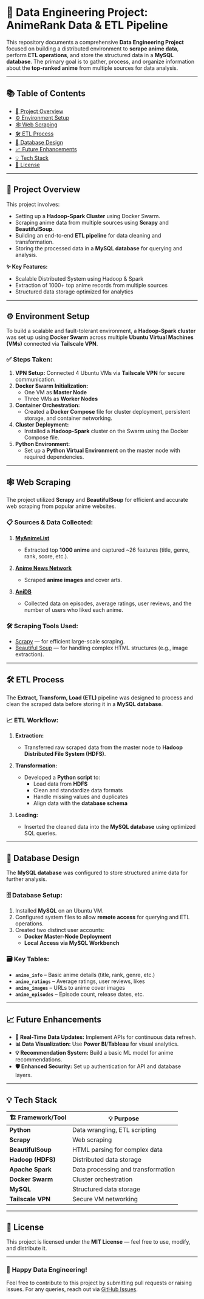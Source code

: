 # 🎉 Data Engineering Project: AnimeRank Data & ETL Pipeline

This repository documents a comprehensive **Data Engineering Project** focused on building a distributed environment to **scrape anime data**, perform **ETL operations**, and store the structured data in a **MySQL database**. The primary goal is to gather, process, and organize information about the **top-ranked anime** from multiple sources for data analysis.

---

## 📚 Table of Contents
- [🚀 Project Overview](#-project-overview)
- [⚙️ Environment Setup](#️-environment-setup)
- [🕸️ Web Scraping](#️-web-scraping)
- [🛠️ ETL Process](#️-etl-process)
- [💾 Database Design](#-database-design)
- [📈 Future Enhancements](#-future-enhancements)
- [💡 Tech Stack](#-tech-stack)
- [📄 License](#-license)

---

## 🚀 Project Overview

This project involves:
- Setting up a **Hadoop-Spark Cluster** using Docker Swarm.
- Scraping anime data from multiple sources using **Scrapy** and **BeautifulSoup**.
- Building an end-to-end **ETL pipeline** for data cleaning and transformation.
- Storing the processed data in a **MySQL database** for querying and analysis.

**✨ Key Features:**
- Scalable Distributed System using Hadoop & Spark
- Extraction of 1000+ top anime records from multiple sources
- Structured data storage optimized for analytics

---

## ⚙️ Environment Setup

To build a scalable and fault-tolerant environment, a **Hadoop-Spark cluster** was set up using **Docker Swarm** across multiple **Ubuntu Virtual Machines (VMs)** connected via **Tailscale VPN**.

### ✅ **Steps Taken:**
1. **VPN Setup:** Connected 4 Ubuntu VMs via **Tailscale VPN** for secure communication.
2. **Docker Swarm Initialization:**  
   - One VM as **Master Node**  
   - Three VMs as **Worker Nodes**
3. **Container Orchestration:**  
   - Created a **Docker Compose** file for cluster deployment, persistent storage, and container networking.
4. **Cluster Deployment:**  
   - Installed a **Hadoop-Spark** cluster on the Swarm using the Docker Compose file.
5. **Python Environment:**  
   - Set up a **Python Virtual Environment** on the master node with required dependencies.

---

## 🕸️ Web Scraping

The project utilized **Scrapy** and **BeautifulSoup** for efficient and accurate web scraping from popular anime websites.

### 📋 **Sources & Data Collected:**
1. **[MyAnimeList](https://myanimelist.net/topanime.php?limit=0)**  
   - Extracted top **1000 anime** and captured ~26 features (title, genre, rank, score, etc.).

2. **[Anime News Network](https://www.animenewsnetwork.com/encyclopedia/ratings-anime.php?top50=best_bayesian&n=500)**  
   - Scraped **anime images** and cover arts.

3. **[AniDB](https://anidb.net/anime/)**  
   - Collected data on episodes, average ratings, user reviews, and the number of users who liked each anime.

### 🛠️ **Scraping Tools Used:**
- [Scrapy](https://scrapy.org/) — for efficient large-scale scraping.
- [Beautiful Soup](https://www.crummy.com/software/BeautifulSoup/) — for handling complex HTML structures (e.g., image extraction).

---

## 🛠️ ETL Process

The **Extract, Transform, Load (ETL)** pipeline was designed to process and clean the scraped data before storing it in a **MySQL database**.

### 📈 **ETL Workflow:**
1. **Extraction:**  
   - Transferred raw scraped data from the master node to **Hadoop Distributed File System (HDFS)**.

2. **Transformation:**  
   - Developed a **Python script** to:
     - Load data from **HDFS**
     - Clean and standardize data formats
     - Handle missing values and duplicates
     - Align data with the **database schema**

3. **Loading:**  
   - Inserted the cleaned data into the **MySQL database** using optimized SQL queries.

---

## 💾 Database Design

The **MySQL database** was configured to store structured anime data for further analysis.

### 🗄️ **Database Setup:**
1. Installed **MySQL** on an Ubuntu VM.
2. Configured system files to allow **remote access** for querying and ETL operations.
3. Created two distinct user accounts:
   - **Docker Master-Node Deployment**  
   - **Local Access via MySQL Workbench**

### 🗃️ **Key Tables:**
- **`anime_info`** – Basic anime details (title, rank, genre, etc.)
- **`anime_ratings`** – Average ratings, user reviews, likes
- **`anime_images`** – URLs to anime cover images
- **`anime_episodes`** – Episode count, release dates, etc.

---

## 📈 Future Enhancements

- **🔄 Real-Time Data Updates:** Implement APIs for continuous data refresh.
- **📊 Data Visualization:** Use **Power BI**/**Tableau** for visual analytics.
- **💡 Recommendation System:** Build a basic ML model for anime recommendations.
- **🛡️ Enhanced Security:** Set up authentication for API and database layers.

---

## 💡 Tech Stack

| 🏗️ **Framework/Tool** | 💡 **Purpose**                         |
|-----------------------|---------------------------------------|
| **Python**            | Data wrangling, ETL scripting        |
| **Scrapy**            | Web scraping                         |
| **BeautifulSoup**     | HTML parsing for complex data        |
| **Hadoop (HDFS)**     | Distributed data storage             |
| **Apache Spark**      | Data processing and transformation   |
| **Docker Swarm**      | Cluster orchestration                |
| **MySQL**             | Structured data storage              |
| **Tailscale VPN**     | Secure VM networking                 |

---

## 📄 License

This project is licensed under the **MIT License** — feel free to use, modify, and distribute it.

---

### 🚀 **Happy Data Engineering!**

Feel free to contribute to this project by submitting pull requests or raising issues. For any queries, reach out via [GitHub Issues](https://github.com/).

